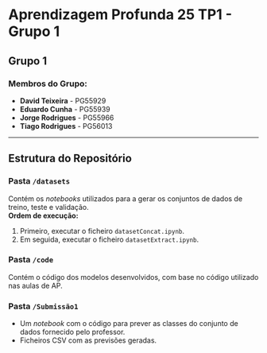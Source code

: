 # Aprendizagem Profunda 25 TP1 - Grupo 1
## Grupo 1

### Membros do Grupo:
- **David Teixeira** - PG55929
- **Eduardo Cunha** - PG55939
- **Jorge Rodrigues** - PG55966
- **Tiago Rodrigues** - PG56013

---

## Estrutura do Repositório

### Pasta `/datasets`  
Contém os *notebooks* utilizados para a gerar os conjuntos de dados de treino, teste e validação.  
**Ordem de execução:**  
1. Primeiro, executar o ficheiro `datasetConcat.ipynb`.  
2. Em seguida, executar o ficheiro `datasetExtract.ipynb`.  

### Pasta `/code`  
Contém o código dos modelos desenvolvidos, com base no código utilizado nas aulas de AP.  

### Pasta `/Submissão1`  
- Um *notebook* com o código para prever as classes do conjunto de dados fornecido pelo professor.  
- Ficheiros CSV com as previsões geradas.